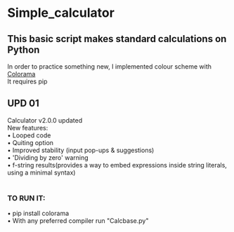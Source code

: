 Simple_calculator
====
This basic script makes standard calculations on Python
----
In order to practice something new, I implemented colour scheme with [Colorama](https://pypi.org/project/colorama/) <br>
It requires pip <br>

UPD 01 <br>
----
Calculator v2.0.0 updated <br>
New features: <br>
	• Looped code <br> 
	• Quiting option <br>
	• Improved stability (input pop-ups & suggestions) <br>
	• 'Dividing by zero' warning <br>
	•  f-string results(provides a way to embed expressions inside string literals, using a minimal syntax) <br>
<br>
### TO RUN IT: <br>
• pip install colorama <br>
• With any preferred compiler run "Calcbase.py"
